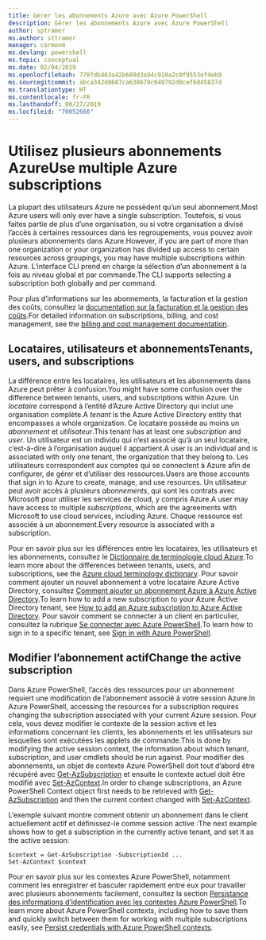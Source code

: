 ```yaml
---
title: Gérer les abonnements Azure avec Azure PowerShell
description: Gérer les abonnements Azure avec Azure PowerShell
author: sptramer
ms.author: sttramer
manager: carmonm
ms.devlang: powershell
ms.topic: conceptual
ms.date: 02/04/2019
ms.openlocfilehash: 778fdb463a42b609d3a94c910a2c0f9553ef4eb9
ms.sourcegitcommit: abca342d8687ca638679c049792d0cef6045837d
ms.translationtype: HT
ms.contentlocale: fr-FR
ms.lasthandoff: 08/27/2019
ms.locfileid: "70052666"
---
```

# <a name="use-multiple-azure-subscriptions"></a><span data-ttu-id="365cc-103">Utilisez plusieurs abonnements Azure</span><span class="sxs-lookup"><span data-stu-id="365cc-103">Use multiple Azure subscriptions</span></span>

<span data-ttu-id="365cc-104">La plupart des utilisateurs Azure ne possèdent qu’un seul abonnement.</span><span class="sxs-lookup"><span data-stu-id="365cc-104">Most Azure users will only ever have a single subscription.</span></span> <span data-ttu-id="365cc-105">Toutefois, si vous faites partie de plus d’une organisation, ou si votre organisation a divisé l’accès à certaines ressources dans les regroupements, vous pouvez avoir plusieurs abonnements dans Azure.</span><span class="sxs-lookup"><span data-stu-id="365cc-105">However, if you are part of more than one organization or your organization has divided up access to certain resources across groupings, you may have multiple subscriptions within Azure.</span></span> <span data-ttu-id="365cc-106">L’interface CLI prend en charge la sélection d’un abonnement à la fois au niveau global et par commande.</span><span class="sxs-lookup"><span data-stu-id="365cc-106">The CLI supports selecting a subscription both globally and per command.</span></span>

<span data-ttu-id="365cc-107">Pour plus d’informations sur les abonnements, la facturation et la gestion des coûts, consultez la [documentation sur la facturation et la gestion des coûts](/azure/billing/).</span><span class="sxs-lookup"><span data-stu-id="365cc-107">For detailed information on subscriptions, billing, and cost management, see the [billing and cost management documentation](/azure/billing/).</span></span>

## <a name="tenants-users-and-subscriptions"></a><span data-ttu-id="365cc-108">Locataires, utilisateurs et abonnements</span><span class="sxs-lookup"><span data-stu-id="365cc-108">Tenants, users, and subscriptions</span></span>

<span data-ttu-id="365cc-109">La différence entre les locataires, les utilisateurs et les abonnements dans Azure peut prêter à confusion.</span><span class="sxs-lookup"><span data-stu-id="365cc-109">You might have some confusion over the difference between tenants, users, and subscriptions within Azure.</span></span> <span data-ttu-id="365cc-110">Un _locataire_ correspond à l’entité d’Azure Active Directory qui inclut une organisation complète.</span><span class="sxs-lookup"><span data-stu-id="365cc-110">A _tenant_ is the Azure Active Directory entity that encompasses a whole organization.</span></span> <span data-ttu-id="365cc-111">Ce locataire possède au moins un _abonnement_ et _utilisateur_.</span><span class="sxs-lookup"><span data-stu-id="365cc-111">This tenant has at least one _subscription_ and _user_.</span></span> <span data-ttu-id="365cc-112">Un utilisateur est un individu qui n’est associé qu’à un seul locataire, c’est-à-dire à l’organisation auquel il appartient.</span><span class="sxs-lookup"><span data-stu-id="365cc-112">A user is an individual and is associated with only one tenant, the organization that they belong to.</span></span> <span data-ttu-id="365cc-113">Les utilisateurs correspondent aux comptes qui se connectent à Azure afin de configurer, de gérer et d’utiliser des ressources.</span><span class="sxs-lookup"><span data-stu-id="365cc-113">Users are those accounts that sign in to Azure to create, manage, and use resources.</span></span>
<span data-ttu-id="365cc-114">Un utilisateur peut avoir accès à plusieurs _abonnements_, qui sont les contrats avec Microsoft pour utiliser les services de cloud, y compris Azure.</span><span class="sxs-lookup"><span data-stu-id="365cc-114">A user may have access to multiple _subscriptions_, which are the agreements with Microsoft to use cloud services, including Azure.</span></span> <span data-ttu-id="365cc-115">Chaque ressource est associée à un abonnement.</span><span class="sxs-lookup"><span data-stu-id="365cc-115">Every resource is associated with a subscription.</span></span>

<span data-ttu-id="365cc-116">Pour en savoir plus sur les différences entre les locataires, les utilisateurs et les abonnements, consultez le [Dictionnaire de terminologie cloud Azure](/azure/azure-glossary-cloud-terminology).</span><span class="sxs-lookup"><span data-stu-id="365cc-116">To learn more about the differences between tenants, users, and subscriptions, see the [Azure cloud terminology dictionary](/azure/azure-glossary-cloud-terminology).</span></span>  <span data-ttu-id="365cc-117">Pour savoir comment ajouter un nouvel abonnement à votre locataire Azure Active Directory, consultez [Comment ajouter un abonnement Azure à Azure Active Directory](/azure/active-directory/active-directory-how-subscriptions-associated-directory).</span><span class="sxs-lookup"><span data-stu-id="365cc-117">To learn how to add a new subscription to your Azure Active Directory tenant, see [How to add an Azure subscription to Azure Active Directory](/azure/active-directory/active-directory-how-subscriptions-associated-directory).</span></span>
<span data-ttu-id="365cc-118">Pour savoir comment se connecter à un client en particulier, consultez la rubrique [Se connecter avec Azure PowerShell](/powershell/azure/authenticate-azureps).</span><span class="sxs-lookup"><span data-stu-id="365cc-118">To learn how to sign in to a specific tenant, see [Sign in with Azure PowerShell](/powershell/azure/authenticate-azureps).</span></span>

## <a name="change-the-active-subscription"></a><span data-ttu-id="365cc-119">Modifier l’abonnement actif</span><span class="sxs-lookup"><span data-stu-id="365cc-119">Change the active subscription</span></span>

<span data-ttu-id="365cc-120">Dans Azure PowerShell, l’accès des ressources pour un abonnement requiert une modification de l’abonnement associé à votre session Azure.</span><span class="sxs-lookup"><span data-stu-id="365cc-120">In Azure PowerShell, accessing the resources for a subscription requires changing the subscription associated with your current Azure session.</span></span>
<span data-ttu-id="365cc-121">Pour cela, vous devez modifier le contexte de la session active et les informations concernant les clients, les abonnements et les utilisateurs sur lesquelles sont exécutées les applets de commande.</span><span class="sxs-lookup"><span data-stu-id="365cc-121">This is done by modifying the active session context, the information about which tenant, subscription, and user cmdlets should be run against.</span></span>
<span data-ttu-id="365cc-122">Pour modifier des abonnements, un objet de contexte Azure PowerShell doit tout d’abord être récupéré avec [Get-AzSubscription](/powershell/module/az.accounts/get-azsubscription) et ensuite le contexte actuel doit être modifié avec [Set-AzContext](/powershell/module/az.accounts/set-azcontext).</span><span class="sxs-lookup"><span data-stu-id="365cc-122">In order to change subscriptions, an Azure PowerShell Context object first needs to be retrieved with [Get-AzSubscription](/powershell/module/az.accounts/get-azsubscription) and then the current context changed with [Set-AzContext](/powershell/module/az.accounts/set-azcontext).</span></span>

<span data-ttu-id="365cc-123">L’exemple suivant montre comment obtenir un abonnement dans le client actuellement actif et définissez-le comme session active :</span><span class="sxs-lookup"><span data-stu-id="365cc-123">The next example shows how to get a subscription in the currently active tenant, and set it as the active session:</span></span>

```powershell-interactive
$context = Get-AzSubscription -SubscriptionId ...
Set-AzContext $context
```

<span data-ttu-id="365cc-124">Pour en savoir plus sur les contextes Azure PowerShell, notamment comment les enregistrer et basculer rapidement entre eux pour travailler avec plusieurs abonnements facilement, consultez la section [Persistance des informations d’identification avec les contextes Azure PowerShell](context-persistence.md).</span><span class="sxs-lookup"><span data-stu-id="365cc-124">To learn more about Azure PowerShell contexts, including how to save them and quickly switch between them for working with multiple subscriptions easily, see [Persist credentials with Azure PowerShell contexts](context-persistence.md).</span></span>
